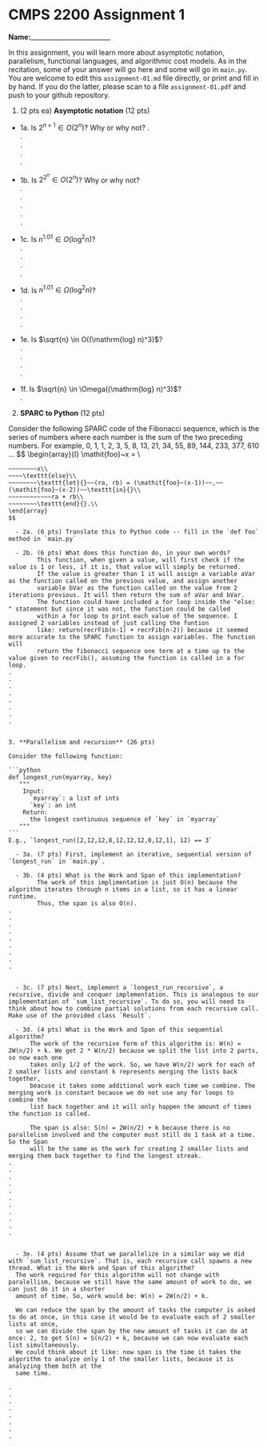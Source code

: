 

# CMPS 2200 Assignment 1

**Name:**_________________________


In this assignment, you will learn more about asymptotic notation, parallelism, functional languages, and algorithmic cost models. As in the recitation, some of your answer will go here and some will go in `main.py`. You are welcome to edit this `assignment-01.md` file directly, or print and fill in by hand. If you do the latter, please scan to a file `assignment-01.pdf` and push to your github repository. 
  
  

1. (2 pts ea) **Asymptotic notation** (12 pts)

  - 1a. Is $2^{n+1} \in O(2^n)$? Why or why not? 
.  
.  
.  
.  
. 
  - 1b. Is $2^{2^n} \in O(2^n)$? Why or why not?     
.  
.  
.  
.  
.  
  - 1c. Is $n^{1.01} \in O(\mathrm{log}^2 n)$?    
.  
.  
.  
.  

  - 1d. Is $n^{1.01} \in \Omega(\mathrm{log}^2 n)$?  
.  
.  
.  
.  
  - 1e. Is $\sqrt{n} \in O((\mathrm{log} n)^3)$?  
.  
.  
.  
.  
  - 1f. Is $\sqrt{n} \in \Omega((\mathrm{log} n)^3)$?  
.  


2. **SPARC to Python** (12 pts)

Consider the following SPARC code of the Fibonacci sequence, which is the series of numbers where each number is the sum of the two preceding numbers. For example, 0, 1, 1, 2, 3, 5, 8, 13, 21, 34, 55, 89, 144, 233, 377, 610 ... 
$$
\begin{array}{l}
\mathit{foo}~x =   \\
~~~~\texttt{if}{}~~x \le 1~~\texttt{then}{}\\
~~~~~~~~x\\   
~~~~\texttt{else}\\
~~~~~~~~\texttt{let}{}~~(ra, rb) = (\mathit{foo}~(x-1))~~,~~(\mathit{foo}~(x-2))~~\texttt{in}{}\\  
~~~~~~~~~~~~ra + rb\\  
~~~~~~~~\texttt{end}{}.\\
\end{array}
$$ 

  - 2a. (6 pts) Translate this to Python code -- fill in the `def foo` method in `main.py`  

  - 2b. (6 pts) What does this function do, in your own words?  
        This function, when given a value, will first check if the value is 1 or less, if it is, that value will simply be returned.
        If the value is greater than 1 it will assign a variable aVar as the function called on the previous value, and assign another
        variable bVar as the function called on the value from 2 iterations previous. It will then return the sum of aVar and bVar.
        The function could have included a for loop inside the "else: " statement but since it was not, the function could be called 
        within a for loop to print each value of the sequence. I assigned 2 variables instead of just calling the funtion 
        like: return(recrFib(n-1) + recrFib(n-2)) because it seemed more accurate to the SPARC function to assign variables. The function will
        return the fibonacci sequence one term at a time up to the value given to recrFib(), assuming the function is called in a for loop.
.  
.  
.  
.  
.  
.  
.  
.  
  

3. **Parallelism and recursion** (26 pts)

Consider the following function:  

```python
def longest_run(myarray, key)
   """
    Input:
      `myarray`: a list of ints
      `key`: an int
    Return:
      the longest continuous sequence of `key` in `myarray`
   """
```
E.g., `longest_run([2,12,12,8,12,12,12,0,12,1], 12) == 3`  
 
  - 3a. (7 pts) First, implement an iterative, sequential version of `longest_run` in `main.py`.  

  - 3b. (4 pts) What is the Work and Span of this implementation?  
        The work of this implimentation is just O(n) because the algorithm iterates through n items in a list, so it has a linear runtime.
        Thus, the span is also O(n).
.  
.  
.  
.  
.  
.  
.  
.  
.  


  - 3c. (7 pts) Next, implement a `longest_run_recursive`, a recursive, divide and conquer implementation. This is analogous to our implementation of `sum_list_recursive`. To do so, you will need to think about how to combine partial solutions from each recursive call. Make use of the provided class `Result`.   

  - 3d. (4 pts) What is the Work and Span of this sequential algorithm?  
      The work of the recursive form of this algorithm is: W(n) = 2W(n/2) + k. We get 2 * W(n/2) because we split the list into 2 parts, so now each one 
      takes only 1/2 of the work. So, we have W(n/2) work for each of 2 smaller lists and constant k represents merging the lists back together, 
      beacuse it takes some additional work each time we combine. The merging work is constant because we do not use any for loops to combine the 
      list back together and it will only happen the amount of times the function is called. 
      
      The span is also: S(n) = 2W(n/2) + k because there is no parallelism involved and the computer must still do 1 task at a time. So the Span 
      will be the same as the work for creating 2 smaller lists and merging them back together to find the longest streak.
.  
.  
.  
.  
.  
.  
.  
.  
.  
.  
.  


  - 3e. (4 pts) Assume that we parallelize in a similar way we did with `sum_list_recursive`. That is, each recursive call spawns a new thread. What is the Work and Span of this algorithm?
  The work required for this algorithm will not change with paralellism, because we still have the same amount of work to do, we can just do it in a shorter 
  amount of time. So, work would be: W(n) = 2W(n/2) + k.
  
  We can reduce the span by the amount of tasks the computer is asked to do at once, in this case it would be to evaluate each of 2 smaller lists at once, 
  so we can divide the span by the new amount of tasks it can do at once: 2, to get S(n) = S(n/2) + k, because we can now evaluate each list simultaneously. 
  We could think about it like: now span is the time it takes the algorithm to analyze only 1 of the smaller lists, because it is analyzing them both at the 
  same time.

.  
.  
.  
.  
.  
.  
.  
.  

